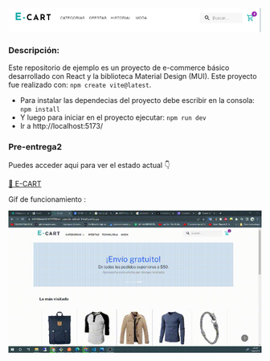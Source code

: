 
![E-CART](public/img-preentrega1Cordoba.PNG)

### Descripción:

Este repositorio de ejemplo es un proyecto de e-commerce básico desarrollado con React y la biblioteca Material Design (MUI). Este proyecto fue realizado con: `npm create vite@latest`.

 - Para instalar las dependecias  del proyecto debe escribir en la consola: `npm install`
 - Y luego para iniciar en el proyecto ejecutar: `npm run dev`
 - Ir a http://localhost:5173/

### Pre-entrega2

Puedes acceder aqui para ver el estado actual 👇

[🛒 E-CART](https://64828bfe6c0d54074578f4e1--splendid-daffodil-32ebf0.netlify.app/)

Gif de funcionamiento :

![E-CART](public/pre2.gif)


